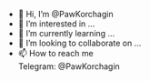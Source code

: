 - 👋 Hi, I’m @PawKorchagin
- 👀 I’m interested in ...
- 🌱 I’m currently learning ...
- 💞️ I’m looking to collaborate on ...
- 📫 How to reach me <br>
   Telegram: @PawKorchagin

<!---
PawKorchagin/PawKorchagin is a ✨ special ✨ repository because its `README.md` (this file) appears on your GitHub profile.
You can click the Preview link to take a look at your changes.
--->
